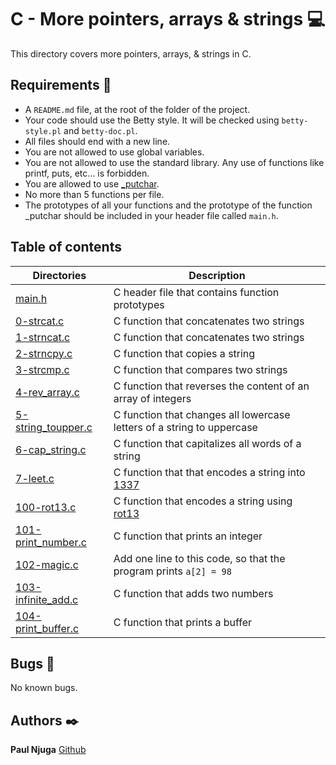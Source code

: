 # C - More pointers, arrays & strings :computer:

This directory covers more pointers, arrays, & strings in C.

## Requirements :bookmark_tabs:

* A ```README.md``` file, at the root of the folder of the project.
* Your code should use the Betty style. It will be checked using ```betty-style.pl``` and ```betty-doc.pl```.
* All files should end with a new line.
* You are not allowed to use global variables.
* You are not allowed to use the standard library. Any use of functions like printf, puts, etc… is forbidden.
* You are allowed to use [_putchar](https://github.com/holbertonschool/_putchar.c/blob/master/_putchar.c).
* No more than 5 functions per file.
* The prototypes of all your functions and the prototype of the function _putchar should be included in your header file called ```main.h```.

## Table of contents

Directories | Description
----------- | -----------
[main.h](./main.h) | C header file that contains function prototypes
[0-strcat.c](./0-strcat.c) | C function that concatenates two strings
[1-strncat.c](./1-strncat.c) | C function that concatenates two strings
[2-strncpy.c](./2-strncpy.c) | C function that copies a string
[3-strcmp.c](./3-strcmp.c) | C function that compares two strings
[4-rev_array.c](./4-rev_array.c) | C function that reverses the content of an array of integers
[5-string_toupper.c](./5-string_toupper.c) | C function that changes all lowercase letters of a string to uppercase
[6-cap_string.c](./6-cap_string.c) | C function that capitalizes all words of a string
[7-leet.c](./7-leet.c) | C function that that encodes a string into [1337](https://en.wikipedia.org/wiki/Leet)
[100-rot13.c](./100-rot13.c) | C function that encodes a string using [rot13](https://en.wikipedia.org/wiki/ROT13)
[101-print_number.c](./101-print_number.c) | C function that prints an integer
[102-magic.c](./102-magic.c) | Add one line to this code, so that the program prints ```a[2] = 98```
[103-infinite_add.c](./103-infinite_add.c) | C function that adds two numbers
[104-print_buffer.c](./104-print_buffer.c) | C function that prints a buffer

## Bugs :loudspeaker:

No known bugs.

## Authors :black_nib:

**Paul Njuga** [Github](https://github.com/Paul-Njuga)

